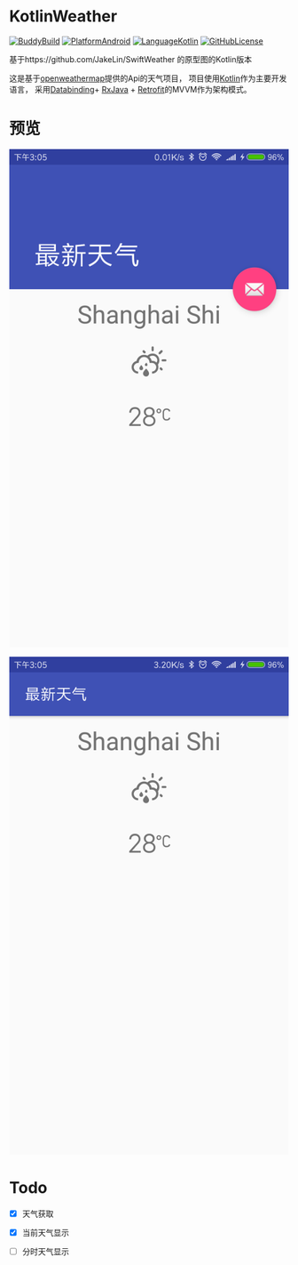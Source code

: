 # KotlinWeather

[![BuddyBuild](https://dashboard.buddybuild.com/api/statusImage?appID=598d42cf69da4200013a0bb5&branch=master&build=latest)](https://dashboard.buddybuild.com/apps/598d42cf69da4200013a0bb5/build/latest?branch=master)
[![PlatformAndroid](https://img.shields.io/badge/platform-android-lightgrey.svg)](https://www.android.com/)
[![LanguageKotlin](https://img.shields.io/badge/language-kotlin-orange.svg)](https://kotlinlang.org/)
[![GitHubLicense](https://img.shields.io/badge/license-Apache%202-blue.svg)](https://raw.githubusercontent.com/shibenli/KotlinWeather/master/LICENSE)

基于https://github.com/JakeLin/SwiftWeather 的原型图的Kotlin版本

这是基于[openweathermap](http://openweathermap.org)提供的Api的天气项目，
项目使用[Kotlin](https://kotlinlang.org)作为主要开发语言，
采用[Databinding](https://developer.android.com/topic/libraries/data-binding/index.html)+
[RxJava](https://github.com/ReactiveX/RxJava) + 
[Retrofit](https://github.com/square/retrofit)的MVVM作为架构模式。

# 预览

![pic1](pic/Screenshot_2017-08-29-15-05-22-344_com.benli.kotlinweather.png)

![pic1](pic/Screenshot_2017-08-29-15-05-30-818_com.benli.kotlinweather.png)

# Todo

-[x] 天气获取

-[x] 当前天气显示

-[ ] 分时天气显示 

